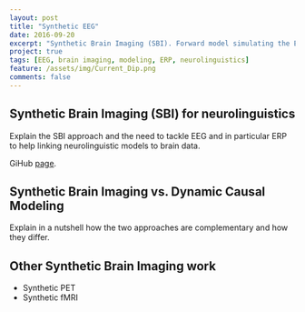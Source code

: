 ```yaml
---
layout: post
title: "Synthetic EEG"
date: 2016-09-20
excerpt: "Synthetic Brain Imaging (SBI). Forward model simulating the EEG signals from neuro-computational models with an application to neurolinguistics."
project: true
tags: [EEG, brain imaging, modeling, ERP, neurolinguistics]
feature: /assets/img/Current_Dip.png
comments: false
---
```


## Synthetic Brain Imaging (SBI) for neurolinguistics

Explain the SBI approach and the need to tackle EEG and in particular ERP to help linking neurolinguistic models to brain data.

GiHub <a href="http://victorbarres.github.io/SyntheticEEG" target="_blank">page</a>.

## Synthetic Brain Imaging vs. Dynamic Causal Modeling

Explain in a nutshell how the two approaches are complementary and how they differ.

## Other Synthetic Brain Imaging work
* Synthetic PET
* Synthetic fMRI
